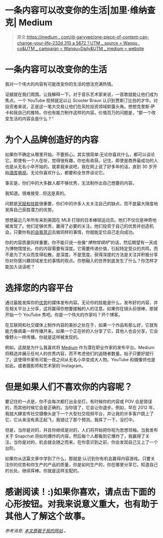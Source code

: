 # 一条内容可以改变你的生活|加里·维纳查克| Medium

> 原文:[https://medium . com/@ garyvee/one-piece-of-content-can-change-your-life-232d 310 a 5672？UTM _ source = Wanqu . co&UTM _ campaign = Wanqu+Daily&UTM _ medium = website](https://medium.com/@garyvee/one-piece-of-content-can-change-your-life-232d310a5672?utm_source=wanqu.co&utm_campaign=Wanqu+Daily&utm_medium=website)

# 一条内容可以改变你的生活



我对一个伟大的内容有可能改变你的生活的想法充满热情。

证据就在我们周围。让我解释一下。对于音乐艺术家来说，一首歌就能让他们成为焦点。一个 YouTube 视频就足以让 Scooter Braun 认识到贾斯汀比伯的才华。对投资者来说，正是这一笔大交易让他们在风险投资领域崭露头角。想想克里斯·萨卡和我自己的推特。你也有能力制作这样的内容。价值百万的问题是，“那一个改变生活的内容会是什么？”

# 为个人品牌创造好的内容

如果你不确定从哪里开始，不要担心。其实很简单:无论你喜欢什么，都可以谈论它。即使有一个人在听，觉得很有趣，你也有收获。记住，即使是商界最成功的人也是从无名小卒开始的。就拿我来说吧，我在网上说了好多年的话，直到 30 岁开始[酒库电视](http://tv.winelibrary.com/)。无论你喜欢什么，都要和全世界谈论它。

事实是，你们中的大多数人都不够优秀，无法制作出自己想要的内容。

我知道。很难接受…但这是真的。

问题是[天赋和技能](http://facebook.com/gary/videos/vb.51535068349/10153967491548350/?type=2&theater)很重要，你们中的许多人太关注自己的缺点，而不是最大限度地发挥自己获胜潜力的优势。

想想最近几年所有来到美国在 MLB 打球的日本棒球运动员。他们不仅仅是神奇地被发现了。他们足够优秀，赢得了必要的关注。他们投资于自己的优势并创造机会。只要你有[的自我意识](https://www.garyvaynerchuk.com/we-need-to-talk-about-the-importance-of-self-awareness/)去做同样的事情，你就能定位自己走向成功。

你的内容质量同样重要。你不能只说一些像“*博物馆很好*”的话，然后期望有一天成为博物馆馆长。你的内容需要有深度。它需要传递价值，引起特定受众的共鸣，而不是为了大众而变得松散。是深度，不是宽度。获得深度的方法是关注并积极分享你对你感兴趣领域发生的事情的观点。你想融入的世界到底发生了什么？你怎样才能加入谈话呢？

# 选择您的内容平台

通过最能发挥你的[优势](https://www.garyvaynerchuk.com/4-ways-to-find-out-what-your-strengths-are/)的媒体发布内容。无论你的技能是什么，发布好的内容，并在相关平台上分享，这将赢得你想要接触的人的注意。如果你在镜头前很棒，那就开始一个 YouTube 秀吧。你是一个伟大的作家吗？开个博客。

在互联网和社交媒体上制作内容的美妙之处在于，如果一个作品有那么好，它就有能力像病毒一样传播开来。如果一个正在听的人分享了它，其他人也会分享，它会像野火一样传播。你就是这样被发现的。

例如，这就是为什么我喜欢将 [Medium](/@garyvee) 作为潜在职业作家的发布平台。Medium 将精选并展示任何人的优秀内容，而不考虑他们的追随者数量。帖子只要好就行了。这使得作家有可能一夜之间从无名小卒变成大人物。YouTube 和摄像师也是如此。或者摄影师和艺术家的 Instagram。



# 但是如果人们不喜欢你的内容呢？

要记住的一点是，你不会每次都打出全垒打。有时候你的内容或 POV 会是错误的，而其他时候它会是正确的。当你错了，它会让你退步。例如，早在 2012 年，我就大肆宣传社交摄像头是下一个大型社交视频平台，并让我的许多客户跳上了它。它从来没有真正起飞，我错过了那个预测。我挥了一下，没打中。

但是，当你是对的，并且你继续是对的，人们将开始把你视为思想领袖。当我发布关于 Snapchat 将如何爆炸的内容，然后每个人都看到它爆炸了，我赢得了关注。当你是对的，机会就会随之而来，在你意识到之前，你会发现自己又上了一个台阶。

如果你从这篇文章中学到了什么，那就是:认识到你有机会赢得内容游戏。只要关注你的优势和你生产的产品的质量，你是如何生产的，你在哪里分享它。知道自己的长处，继续挥棒。你就是这样支配的。

# 感谢阅读！:)如果你喜欢，请点击下面的心形按钮。对我来说意义重大，也有助于其他人了解这个故事。

*参考消息:* [*本文原载于我的网站*](https://www.garyvaynerchuk.com/one-piece-of-content-can-change-your-life/) *。*



